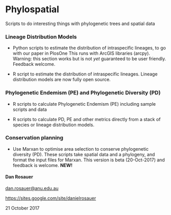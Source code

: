 # Phylospatial
Scripts to do interesting things with phylogenetic trees and spatial data

### Lineage Distribution Models
* Python scripts to estimate the distribution of intraspecific lineages, to go with our paper in PlosOne
	This runs with ArcGIS libraries (arcpy).
	Warning: this section works but is not *yet* guaranteed to be user friendly. Feedback welcome.

* R script to estimate the distribution of intraspecific lineages. Lineage distribution models are now fully open source.	

### Phylogenetic Endemism (PE) and Phylogenetic Diversity (PD)
* R scripts to calculate Phylogenetic Endemism (PE)
	including sample scripts and data

* R scripts to calculate PD, PE and other metrics directly from a stack of species or lineage distribution models.

### Conservation planning
* Use Marxan to optimise area selection to conserve phylogenetic diversity (PD).  These scripts take spatial data and a phylogeny, and format the input files for Marxan.  This version is beta (20-Oct-2017) and feedback is welcome.  **NEW!**

</p>

#### Dan Rosauer
dan.rosauer@anu.edu.au</p>
https://sites.google.com/site/danielrosauer<p>

21 October 2017
